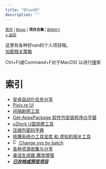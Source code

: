 ```yaml
---
title: "好van的"
description: ""
---
```

<small id="old_menu"><a href="/">首页</a> | <a href="/blogs">Blogs</a> | <b>项目合集</b> | <a href="https://space.bilibili.com/1987247870">Bilibili↗</a><br><a href="../">←返回</a> </small>


这里有各种好van的个人项目哦。<br>
[加密相关策略](/resource-share/rule)

Ctrl+F(或Command+F对于MacOS) 以进行[搜](/search.html)索

# 索引
* [安卓自动化任务分享](/autotasklist)
* [Pixiv.re UI](/pixiv.re_ui)
* [间隔断网工具](/resource-share/sharing/stop-internet)
* [Get-AppxPackage 软件包安装程序の平替](/Project/Get-AppxPackage.exe/)
* [u2lock U盘锁屏工具](./u2lock/)
* [压缩包密码字典](https://rs.kdxiaoyi.top/Passwords/)
* [核爆系统の工具宝库 和 虚拟机相关工具](/resource-share/sharing/boom-system)
* [<img width=16px height=16px alt="CSBB" src="https://s1.ax1x.com/2022/08/21/vyApIs.png"> Change sys by batch](/change-sys-by-batch)
* [各种资源收集与分享](/resource-share)
* [废话生成器 魔改增强](/Project/BullshitGenerator/spawner.html)
* ***[已存档或预览项目](https://rs.kdxiaoyi.top/preview/)***

<!--
NOTICE：
ICON图标展示：
<img width=16px height=16px alt="描述" src="xxx.png"></img>
-->

<script src="https://unpkg.com/sober@0.3.2/dist/sober.min.js"></script><script src="https://rs.kdxiaoyi.top/res/scripts/js/md-newUI-render.js"></script>